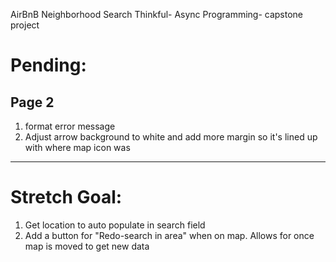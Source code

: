 AirBnB Neighborhood Search
Thinkful- Async Programming- capstone project

# Pending:

## Page 2
  1. format error message
  1. Adjust arrow background to white and add more margin so it's lined up with where map icon was

--------------------------

# Stretch Goal:

1. Get location to auto populate in search field
1. Add a button for "Redo-search in area" when on map. Allows for once map is moved to get new data
